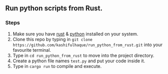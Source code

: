## Run python scripts from Rust.

### Steps
1. Make sure you have [rust](https://www.rust-lang.org) & [python](https://www.python.org) installed on your system.
2. Clone this repo by typing in `git clone https://github.com/kashifulhaque/run_python_from_rust.git` into your favourite terminal.
3. Type in `cd run_python_from_rust` to move into the project directory.
4. Create a python file names `test.py` and put your code inside it.
5. Type in `cargo run` to compile and execute.
